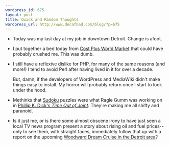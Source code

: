 ```yaml
--- 
wordpress_id: 675
layout: post
title: Quick and Random Thoughts
wordpress_url: http://www.decafbad.com/blog/?p=675
---
```

* Today was my last day at my job in downtown Detroit.  Change is afoot.

* I put together a bed today from [Cost Plus World Market][cost] that could have probably crushed me.  This was dumb.

[cost]: http://www.worldmarket.com/index.htm

* I still have a reflexive dislike for PHP, for many of the same reasons (and more!) I tend to avoid Perl after having lived in it for over a decade.  

  But, damn, if the developers of WordPress and MediaWiki didn't make things easy to install.  My horror will probably return once I start to look under the hood.

* Methinks that [Sudoku][] puzzles were what Ragle Gumm was working on in [Phillip K. Dick's *Time Out of Joint*][joint].  They're making me all shifty and paranoid.

[sudoku]: http://en.wikipedia.org/wiki/Sudoku
[joint]: http://www.philipkdick.com/works_novels_timeoutofjoint.html

* Is it just me, or is there some almost obscene irony to have just seen a local TV news program present a story about rising oil and fuel prices--only to see them, with straight faces, immediately follow that up with a report on the upcoming [Woodward Dream Cruise in the Detroit area][cruise]?  

[cruise]: http://www.woodwarddreamcruise.com/
